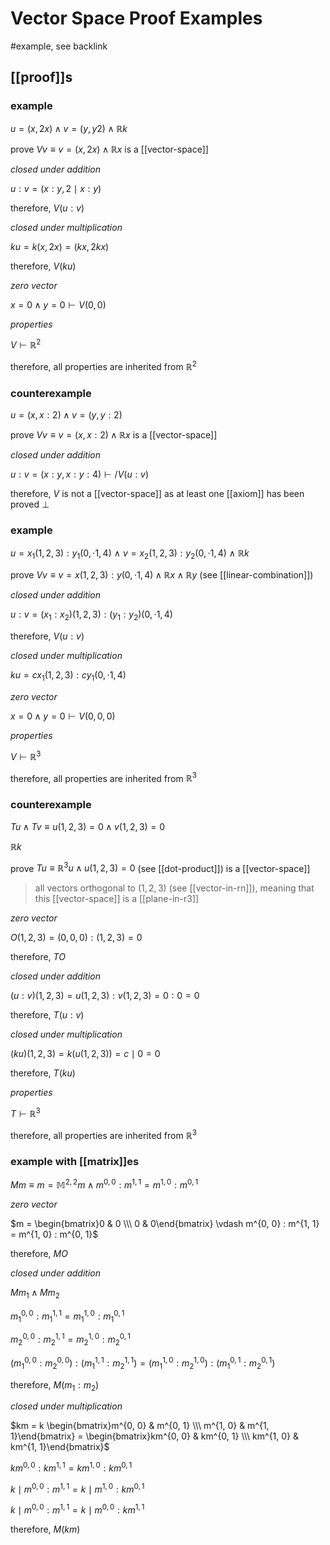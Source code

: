 # Vector Space Proof Examples

#example, see backlink

## [[proof]]s

### example

$u = (x, 2x) \land v = (y, y2) \land \mathbb R k$

prove $V v \equiv v = (x, 2x) \land \mathbb R x$ is a [[vector-space]]

_closed under addition_

$u : v = (x : y, 2 \mid x : y)$

therefore, $V (u : v)$

_closed under multiplication_

$ku = k(x, 2x) = (kx, 2kx)$

therefore, $V (ku)$

_zero vector_

$x = 0 \land y = 0 \vdash V (0, 0)$

_properties_

$V \vdash \mathbb R^2$

therefore, all properties are inherited from $\mathbb R^2$

### counterexample

$u = (x, x : 2) \land v = (y, y : 2)$

prove $V v \equiv v = (x, x : 2) \land \mathbb R x$ is a [[vector-space]]

_closed under addition_

$u : v = (x : y, x : y : 4) \vdash /V (u : v)$

therefore, $V$ is not a [[vector-space]] as at least one [[axiom]] has been proved $\bot$

### example

$u = x_1(1, 2, 3) : y_1(0, \cdot 1, 4)\ \land\ v = x_2(1, 2, 3) : y_2(0, \cdot 1, 4)\ \land\ \mathbb R k$

prove $V v \equiv v = x(1, 2, 3) : y(0, \cdot 1, 4) \land \mathbb R x \land \mathbb R y$ (see [[linear-combination]])

_closed under addition_

$u : v = (x_1 : x_2)(1, 2, 3) : (y_1 : y_2)(0, \cdot 1, 4)$

therefore, $V (u : v)$

_closed under multiplication_

$ku = cx_1(1, 2, 3) : cy_1(0, \cdot 1, 4)$

_zero vector_

$x = 0 \land y = 0 \vdash V (0, 0, 0)$

_properties_

$V \vdash \mathbb R^3$

therefore, all properties are inherited from $\mathbb R^3$

### counterexample

$T u \land T v \equiv u(1, 2, 3) = 0 \land v(1, 2, 3) = 0$

$\mathbb R k$

prove $T u \equiv \mathbb R^3 u \land u(1, 2, 3) = 0$ (see [[dot-product]]) is a [[vector-space]]

> all vectors orthogonal to $(1, 2, 3)$ (see [[vector-in-rn]]), meaning that this [[vector-space]] is a [[plane-in-r3]]

_zero vector_

$O(1, 2, 3) = (0, 0, 0) : (1, 2, 3) = 0$

therefore, $T O$

_closed under addition_

$(u : v)(1, 2, 3) = u(1, 2, 3) : v(1, 2, 3) = 0 : 0 = 0$

therefore, $T (u : v)$

_closed under multiplication_

$(ku)(1, 2, 3) = k(u(1, 2, 3)) = c \mid 0 = 0$

therefore, $T (ku)$

_properties_

$T \vdash \mathbb R^3$

therefore, all properties are inherited from $\mathbb R^3$

### example with [[matrix]]es

$M m \equiv m = \mathbb M^{2, 2} m \land m^{0, 0} : m^{1, 1} = m^{1, 0} : m^{0, 1}$

_zero vector_

$m = \begin{bmatrix}0 & 0 \\\  0 & 0\end{bmatrix} \vdash m^{0, 0} : m^{1, 1} = m^{1, 0} : m^{0, 1}$

therefore, $M O$

_closed under addition_

$M m_1 \land M m_2$

$m_1^{0, 0} : m_1^{1, 1} = m_1^{1, 0} : m_1^{0, 1}$

$m_2^{0, 0} : m_2^{1, 1} = m_2^{1, 0} : m_2^{0, 1}$

$(m_1^{0, 0} : m_2^{0, 0}) : (m_1^{1, 1} : m_2^{1, 1}) = (m_1^{1, 0} : m_2^{1, 0}) : (m_1^{0, 1} : m_2^{0, 1})$

therefore, $M (m_1 : m_2)$

_closed under multiplication_

$km = k \begin{bmatrix}m^{0, 0} & m^{0, 1} \\\  m^{1, 0} & m^{1, 1}\end{bmatrix} = \begin{bmatrix}km^{0, 0} & km^{0, 1} \\\  km^{1, 0} & km^{1, 1}\end{bmatrix}$

$km^{0, 0} : km^{1, 1} = km^{1, 0} : km^{0, 1}$

$k \mid m^{0, 0} : m^{1, 1} = k \mid m^{1, 0} : km^{0, 1}$

$k \mid m^{0, 0} : m^{1, 1} = k \mid m^{0, 0} : km^{1, 1}$

therefore, $M(km)$
